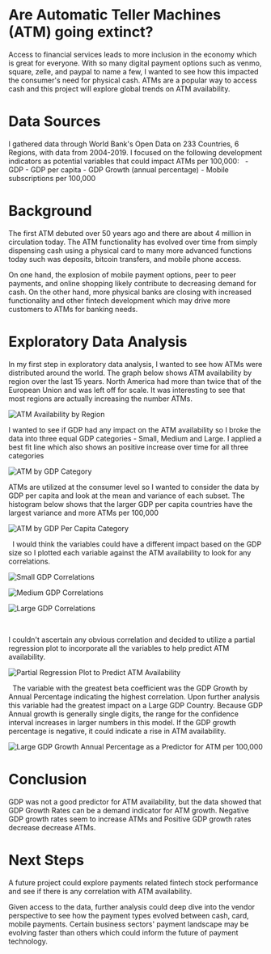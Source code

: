 # Are Automatic Teller Machines (ATM) going extinct?

Access to financial services leads to more inclusion in the economy which is great for everyone.  With so many digital payment options such as venmo, square, zelle, and paypal to name a few, I wanted to see how this impacted the consumer's need for physical cash.  ATMs are a popular way to access cash and this project will explore global trends on ATM availability.

# Data Sources
I gathered data through World Bank's Open Data on 233 Countries, 6 Regions, with data from 2004-2019.  I focused on the following development indicators as potential variables that could impact ATMs per 100,000:
&nbsp;
    -  GDP
    -  GDP per capita
    -  GDP Growth (annual percentage)
    -  Mobile subscriptions per 100,000


# Background
The first ATM debuted over 50 years ago and there are about 4 million in circulation today.  The ATM functionality has evolved over time from simply dispensing cash using a physical card to many more advanced functions today such was deposits, bitcoin transfers, and mobile phone access.

On one hand, the explosion of mobile payment options, peer to peer payments, and online shopping likely contribute to decreasing demand for cash.  On the other hand, more physical banks are closing with increased functionality and other fintech development which may drive more customers to ATMs for banking needs.   

# Exploratory Data Analysis
In my first step in exploratory data analysis, I wanted to see how ATMs were distributed around the world. The graph below shows ATM availability by region over the last 15 years.  North America had more than twice that of the European Union and was left off for scale.  It was interesting to see that most regions are actually increasing the number ATMs.

![ATM Availability by Region](/img/ATM%20Availability%20by%20Region.png)

I wanted to see if GDP had any impact on the ATM availability so I broke the data into three equal GDP categories - Small, Medium and Large.  I applied a best fit line which also shows an positive increase over time for all three categories  

![ATM by GDP Category](/img/ATM%20per%20100,000%20by%20GDP%20Category%20Scatterplot.png)

ATMs are utilized at the consumer level so I wanted to consider the data by GDP per capita and look at the mean and variance of each subset. The histogram below shows that the larger GDP per capita countries have the largest variance and more ATMs per 100,000

![ATM by GDP Per Capita Category](/img/ATM%20per%20100,000%20by%20GDP%20Per%20Capita%20Quantile%20Combined%20Histogram.png)

&nbsp;
I would think the variables could have a different impact based on the GDP size so I plotted each variable against the ATM availability to look for any correlations. 

![Small GDP Correlations](/img/Small%20GDP%20Correlations%20Scatter%20Matrix.png)
&nbsp;

![Medium GDP Correlations](/img/Medium%20GDP%20Correlations%20Scatter%20Matrix.png)
&nbsp;

![Large GDP Correlations](/img/Large%20GDP%20Correlations%20Scatter%20Matrix.png)

&nbsp;

I couldn't ascertain any obvious correlation and decided to utilize a partial regression plot to incorporate all the variables to help predict ATM availability.  

![Partial Regression Plot to Predict ATM Availability](/img/World%20Correlations%20Scatter%20-%20Partial%20Regression.png)

&nbsp;
The variable with the greatest beta coefficient was the GDP Growth by Annual Percentage indicating the highest correlation. Upon further analysis this variable had the greatest impact on a Large GDP Country.  Because GDP Annual growth is generally single digits, the range for the confidence interval increases in larger numbers in this model.  If the GDP growth percentage is negative, it could indicate a rise in ATM availability.

![Large GDP Growth Annual Percentage as a Predictor for ATM per 100,000](/img/Large%20GDP%20Growth%20Annual%20Percentage%20as%20a%20Predictor%20for%20ATM%20per%20100,000.png)

# Conclusion
GDP was not a good predictor for ATM availability, but the data showed that GDP Growth Rates can be a demand indicator for ATM growth.  Negative GDP growth rates seem to increase ATMs and Positive GDP growth rates decrease decrease ATMs.  


# Next Steps
A future project could explore payments related fintech stock performance and see if there is any correlation with ATM availability.  

Given access to the data, further analysis could deep dive into the vendor perspective to see how the payment types evolved between cash, card, mobile payments.  Certain business sectors' payment landscape may be evolving faster than others which could inform the future of payment technology. 